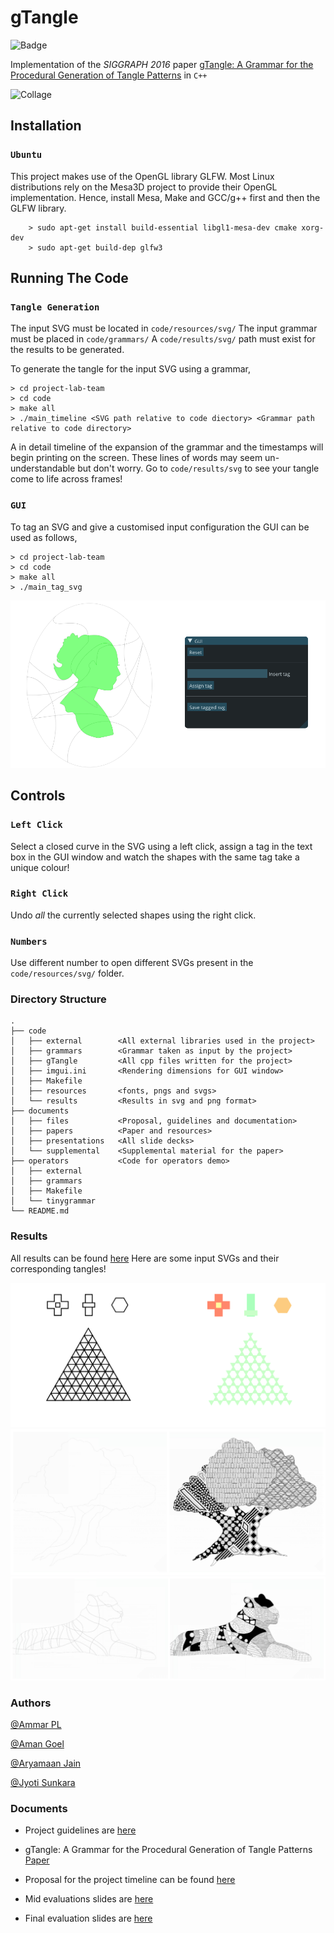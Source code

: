 # gTangle

![Badge](https://img.shields.io/badge/Course-DIP-f94944)


Implementation of the *SIGGRAPH 2016* paper [gTangle: A Grammar for the Procedural Generation of Tangle Patterns](documents/gTangle.pdf) in `C++`

![Collage](media/Collage.jpg)

## Installation 

### `Ubuntu`
This project makes use of the OpenGL library GLFW. Most Linux distributions rely on the Mesa3D project to provide their OpenGL implementation. Hence, install Mesa, Make and GCC/g++ first and then the GLFW library. 

```
    > sudo apt-get install build-essential libgl1-mesa-dev cmake xorg-dev  
    > sudo apt-get build-dep glfw3
```

## Running The Code 
### `Tangle Generation`
The input SVG must be located in `code/resources/svg/`
The input grammar must be placed in `code/grammars/`
A `code/results/svg/` path must exist for the results to be generated.

To generate the tangle for the input SVG using a grammar,

```
> cd project-lab-team
> cd code
> make all
> ./main_timeline <SVG path relative to code diectory> <Grammar path relative to code directory>
```

A in detail timeline of the expansion of the grammar and the timestamps will begin printing on the screen. These lines of words may seem un-understandable but don't worry. Go to `code/results/svg` to see your tangle come to life across frames!

### `GUI`

To tag an SVG and give a customised input configuration the GUI can be used as follows,

```
> cd project-lab-team
> cd code
> make all
> ./main_tag_svg
```
![Collage](media/GUI.png)


## Controls

### `Left Click`
Select a closed curve in the SVG using a left click, assign a tag in the text box in the GUI window and watch the shapes with the same tag take a unique colour!

### `Right Click`
Undo *all* the currently selected shapes using the right click.

### `Numbers`
Use different number to open different SVGs present in the `code/resources/svg/` folder.

### Directory Structure

```
.
├── code
│   ├── external        <All external libraries used in the project>
│   ├── grammars        <Grammar taken as input by the project>
│   ├── gTangle         <All cpp files written for the project>
│   ├── imgui.ini       <Rendering dimensions for GUI window>
│   ├── Makefile
│   ├── resources       <fonts, pngs and svgs>
│   └── results         <Results in svg and png format>
├── documents
│   ├── files           <Proposal, guidelines and documentation>
│   ├── papers          <Paper and resources>
│   ├── presentations   <All slide decks>
│   └── supplemental    <Supplemental material for the paper>
├── operators           <Code for operators demo>
│   ├── external
│   ├── grammars
│   ├── Makefile
│   └── tinygrammar
└── README.md
```

### Results

All results can be found [here](https://drive.google.com/drive/folders/1dxK9alXp_40hhMJM8po3nLMhrIyCyVqi?usp=sharing) 
Here are some input SVGs and their corresponding tangles!

![Collage](media/3.jpg)
![Collage](media/1.jpg)
![Collage](media/2.jpg)


### Authors

[@Ammar PL](https://github.com/AmmarPL)

[@Aman Goel](https://github.com/Amangoel32)

[@Aryamaan Jain](https://github.com/aryamaanjain)

[@Jyoti Sunkara](https://github.com/JyotiSunkara)

### Documents 
- Project guidelines are [here](documents/guidelines.md)

- gTangle: A Grammar for the Procedural Generation of Tangle Patterns [Paper](documents/gTangle.pdf)

- Proposal for the project timeline can be found [here](documents/proposal.md)

- Mid evaluations slides are [here](https://docs.google.com/presentation/d/17l0Tkhzg3QempJqMyVa7Vts7_oPK9UyUCqe227VFLWU/edit?usp=sharing)

- Final evaluation slides are [here](https://docs.google.com/presentation/d/1nMlc32xFEZRkJVcHyOrr4RdV7sxMAv6_RxtfERHP_U0/edit?usp=sharing)
